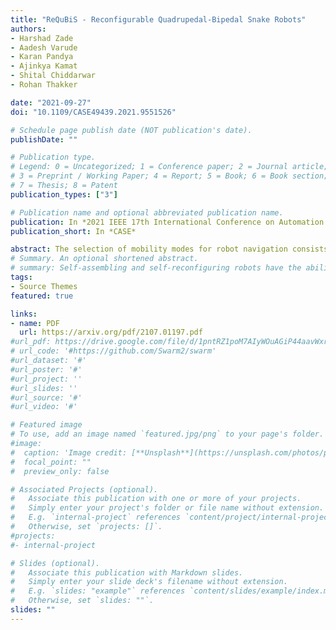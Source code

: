 ```yaml
---
title: "ReQuBiS - Reconfigurable Quadrupedal-Bipedal Snake Robots"
authors: 
- Harshad Zade
- Aadesh Varude
- Karan Pandya
- Ajinkya Kamat
- Shital Chiddarwar
- Rohan Thakker

date: "2021-09-27"
doi: "10.1109/CASE49439.2021.9551526"

# Schedule page publish date (NOT publication's date).
publishDate: ""

# Publication type.
# Legend: 0 = Uncategorized; 1 = Conference paper; 2 = Journal article;
# 3 = Preprint / Working Paper; 4 = Report; 5 = Book; 6 = Book section;
# 7 = Thesis; 8 = Patent
publication_types: ["3"]

# Publication name and optional abbreviated publication name.
publication: In *2021 IEEE 17th International Conference on Automation Science and Engineering*
publication_short: In *CASE*

abstract: The selection of mobility modes for robot navigation consists of various trade-offs. Snake robots are ideal for traversing through constrained environments such as pipes, cluttered and rough terrain, whereas bipedal robots are more suited for structured environments such as stairs. Finally, quadruped robots are more stable than bipeds and can carry larger payloads than snakes and bipeds but struggle to navigate soft soil, sand, ice, and constrained environments. A reconfigurable robot can achieve the best of all worlds. Unfortunately, state-of-the-art reconfigurable robots rely on the rearrangement of modules through complicated mechanisms to dissemble and assemble at different places, increasing the size, weight, and power (SWaP) requirements. We propose Reconfigurable Quadrupedal-Bipedal Snake Robots (ReQuBiS), which can transform between mobility modes without rearranging modules. Hence, requiring just a single modification mechanism. Furthermore, our design allows the robot to split into two agents to perform tasks in parallel for biped and snake mobility. Experimental results demonstrate these mobility capabilities in snake, quadruped, and biped modes and transitions between them.
# Summary. An optional shortened abstract.
# summary: Self-assembling and self-reconfiguring robots have the ability to adapt to different or varying environments and carry out complex tasks. Robots competent of performing serpentine gaits and transforming into legged systems impart a wide range of locomotion schemes. Most of the reconfigurable robotic solutions consist of a large number of complicated mechanisms to detach and re-attach at different places making the system fragile and increase its size, weight and power (SWaP). We propose Reconfigurable Quadrupedal-Bipedal Snake Robots (ReQuBiS) to easily transform into these forms. Experimental results demonstrate the mobility in snake, quadruped and biped modes and transition between them with minimal change in modules.
tags:
- Source Themes
featured: true

links:
- name: PDF
  url: https://arxiv.org/pdf/2107.01197.pdf
#url_pdf: https://drive.google.com/file/d/1pntRZ1poM7AIyWOuAGiP44aavWxrZPY8/view?usp=sharing
# url_code: '#https://github.com/Swarm2/swarm'
#url_dataset: '#'
#url_poster: '#'
#url_project: ''
#url_slides: ''
#url_source: '#'
#url_video: '#'

# Featured image
# To use, add an image named `featured.jpg/png` to your page's folder. 
#image:
#  caption: 'Image credit: [**Unsplash**](https://unsplash.com/photos/pLCdAaMFLTE)'
#  focal_point: ""
#  preview_only: false

# Associated Projects (optional).
#   Associate this publication with one or more of your projects.
#   Simply enter your project's folder or file name without extension.
#   E.g. `internal-project` references `content/project/internal-project/index.md`.
#   Otherwise, set `projects: []`.
#projects:
#- internal-project

# Slides (optional).
#   Associate this publication with Markdown slides.
#   Simply enter your slide deck's filename without extension.
#   E.g. `slides: "example"` references `content/slides/example/index.md`.
#   Otherwise, set `slides: ""`.
slides: ""
---
```



